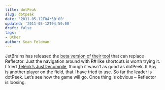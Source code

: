 ```yaml
---
title: dotPeak
slug: dotpeak
date: '2011-05-12T04:50:00'
updated: '2011-05-12T04:50:00'
draft: false
tags:
- Other
author: Sean Feldman
---
```



JetBrains has released the [beta version of their tool](http://www.jetbrains.com/decompiler/?dotnetblog) that can replace Reflector. Just the navigation around with R# like shortcuts is worth trying it. I tried [Telerik’s JustDecompile](http://www.telerik.com/products/decompiling.aspx), though it wasn’t as good as dotPeek. ILSpy is another player on the field, that I have tried to use. So far the leader is dotPeek. Let’s see how the game will go. Once thing is obvious – Reflector is loosing.


